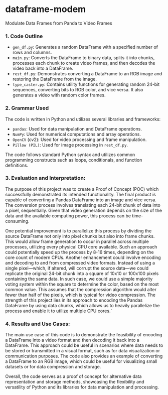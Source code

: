 # dataframe-modem
Modulate Data Frames from Panda to Video Frames 

### 1. Code Outline

- `gen_df.py`: Generates a random DataFrame with a specified number of rows and columns.
-  `main.py`: Converts the DataFrame to binary data, splits it into chunks, processes each chunk to create video frames, and then decodes the video back into a DataFrame.
- `rest_df.py`: Demonstrates converting a DataFrame to an RGB image and restoring the DataFrame from the image.
- `type_caster.py`: Contains utility functions for generating random 24-bit sequences, converting bits to RGB color, and vice versa. It also generates a video with random color frames.

### 2. Grammar Used

The code is written in Python and utilizes several libraries and frameworks:

- `pandas`: Used for data manipulation and DataFrame operations.
- `NumPy`: Used for numerical computations and array operations.
- `OpenCV` (cv2): Used for video processing and frame manipulation.
- `Pillow (PIL)`: Used for image processing in `rest_df.py`.

The code follows standard Python syntax and utilizes common programming constructs such as loops, conditionals, and function definitions.

### 3. Evaluation and Interpretation: 

The purpose of this project was to create a Proof of Concept (POC) which successfully demonstrated its intended functionality. The final product is capable of converting a Pandas DataFrame into an image and vice versa. The conversion process involves translating each 24-bit chunk of data into a pixel, sequentially. Given that video generation depends on the size of the data and the available computing power, this process can be time-consuming. 

One potential improvement is to parallelize this process by dividing the source DataFrame not only into pixel chunks but also into frame chunks. This would allow frame generation to occur in parallel across multiple processes, utilizing every physical CPU core available. Such an approach could potentially speed up the process by 8-16 times, depending on the core count of modern CPUs.
Another enhancement could involve encoding and decoding to and from compressed video formats. Instead of using a single pixel—which, if altered, will corrupt the source data—we could replicate the original 24-bit chunk into a square of 10x10 or 100x100 pixels containing the same data. In such case, we could use a simple majority voting system within the square to determine the color, based on the most common value. This assumes that the compression algorithm would alter fewer than half of the pixels, which is typical for video compression. 
The strength of this project lies in its approach to encoding the Pandas DataFrame by using data chunks, which allows us to heavily parallelize the process and enable it to utilize multiple CPU cores.`

### 4. Results and Use Cases: 

The main use case of this code is to demonstrate the feasibility of encoding a DataFrame into a video format and then decoding it back into a DataFrame. This approach could be useful in scenarios where data needs to be stored or transmitted in a visual format, such as for data visualization or communication purposes.
The code also provides an example of converting a DataFrame to an RGB image, which could be useful for visualizing small datasets or for data compression and storage.

Overall, the code serves as a proof of concept for alternative data representation and storage methods, showcasing the flexibility and versatility of Python and its libraries for data manipulation and processing.
